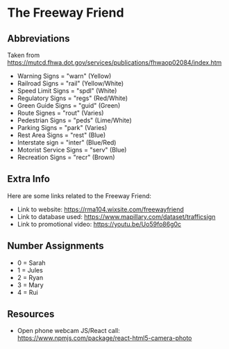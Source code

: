 # The Freeway Friend

## Abbreviations
Taken from https://mutcd.fhwa.dot.gov/services/publications/fhwaop02084/index.htm
- Warning Signs 			= "warn"	(Yellow)
- Railroad Signs 			= "rail"	(Yellow/White)
- Speed Limit Signs 		= "spdl"	(White)
- Regulatory Signs 		= "regs"	(Red/White)
- Green Guide Signs 		= "guid"	(Green)
- Route Signes 			= "rout"	(Varies)
- Pedestrian Signs 		= "peds"	(Lime/White)
- Parking Signs 			= "park"	(Varies)
- Rest Area Signs 		        = "rest"	(Blue)
- Interstate sign                     = "inter" (Blue/Red)
- Motorist Service Signs 	= "serv"	(Blue)
- Recreation Signs 		= "recr"	(Brown)

## Extra Info

Here are some links related to the Freeway Friend:
- Link to website: https://rma104.wixsite.com/freewayfriend
- Link to database used: https://www.mapillary.com/dataset/trafficsign
- Link to promotional video: https://youtu.be/Uo59fo86g0c

## Number Assignments
- 0 = Sarah
- 1 = Jules
- 2 = Ryan
- 3 = Mary
- 4 = Rui



## Resources

- Open phone webcam JS/React call: https://www.npmjs.com/package/react-html5-camera-photo

